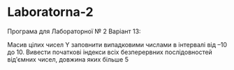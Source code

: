 # Laboratorna-2
Програма для Лабораторної № 2
Варіант 13:

Масив цілих чисел Y заповнити випадковими числами в інтервалі від –10 до 10. Вивести початкові індекси всіх безперервних послідовностей від′ємних чисел, довжина яких більше 5
